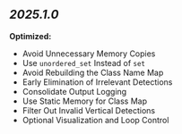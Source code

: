 ## *2025.1.0*
**Optimized:** 
- Avoid Unnecessary Memory Copies
- Use `unordered_set` Instead of `set`
- Avoid Rebuilding the Class Name Map
- Early Elimination of Irrelevant Detections
- Consolidate Output Logging
- Use Static Memory for Class Map
- Filter Out Invalid Vertical Detections
- Optional Visualization and Loop Control